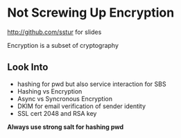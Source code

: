 # Not Screwing Up Encryption

http://github.com/sstur for slides

Encryption is a subset of cryptography

## Look Into

- hashing for pwd but also service interaction for SBS
- Hashing vs Encryption
- Async vs Syncronous Encryption
- DKIM for email verification of sender identity
- SSL cert 2048 and RSA key

**Always use strong salt for hashing pwd**
